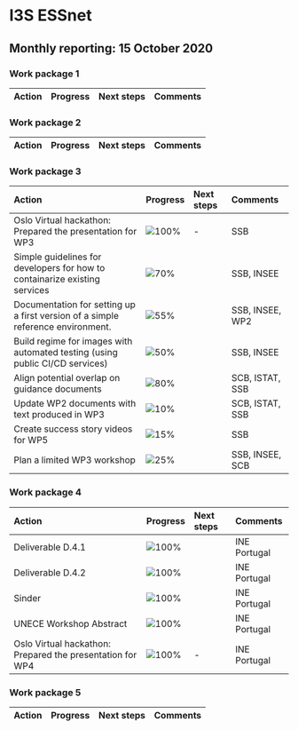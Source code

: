 # I3S ESSnet

## Monthly reporting: 15 October 2020

### Work package 1

| Action  | Progress | Next steps | Comments |
|:--|:--|:--|:--|


### Work package 2

| Action  | Progress | Next steps | Comments |
|:--|:--|:--|:--|


### Work package 3
| Action  | Progress | Next steps | Comments |
|:--|:--|:--|:--|
| Oslo Virtual hackathon: Prepared the presentation for WP3| ![100%](https://progress-bar.dev/100) | - | SSB |
|Simple guidelines for developers for how to containarize existing services|![70%](https://progress-bar.dev/55)||SSB, INSEE|
|Documentation for setting up a first version of a simple reference environment. |![55%](https://progress-bar.dev/50)||SSB, INSEE, WP2|
|Build regime for images with automated testing (using public CI/CD services)|![50%](https://progress-bar.dev/50)||SSB, INSEE|
|Align potential overlap on guidance documents |![80%](https://progress-bar.dev/80)||SCB, ISTAT, SSB|
|Update WP2 documents with text produced in WP3|![10%](https://progress-bar.dev/10)||SCB, ISTAT, SSB|
|Create success story videos for WP5|![15%](https://progress-bar.dev/10)||SSB|
|Plan a limited WP3 workshop|![25%](https://progress-bar.dev/10)||SSB, INSEE, SCB|

### Work package 4
| Action  | Progress | Next steps | Comments |
|:--|:--|:--|:--|
| Deliverable D.4.1| ![100%](https://progress-bar.dev/70) |  | INE Portugal |
| Deliverable D.4.2| ![100%](https://progress-bar.dev/30) |  | INE Portugal |
| Sinder | ![100%](https://progress-bar.dev/50) |  | INE Portugal |
| UNECE Workshop Abstract | ![100%](https://progress-bar.dev/100) |  | INE Portugal |
| Oslo Virtual hackathon: Prepared the presentation for WP4| ![100%](https://progress-bar.dev/100) | - | INE Portugal |

### Work package 5

| Action  | Progress | Next steps | Comments |
|:--|:--|:--|:--|
